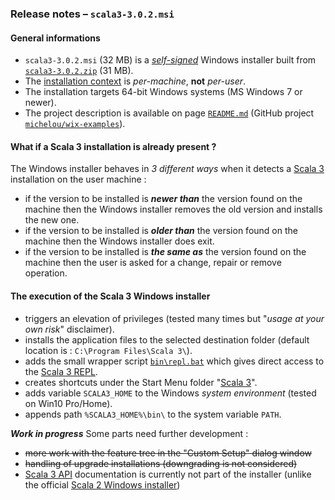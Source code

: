 ### Release notes &ndash; `scala3-3.0.2.msi`

#### General informations
- `scala3-3.0.2.msi` (32 MB) is a [*self-signed*](https://en.wikipedia.org/wiki/Self-signed_certificate) Windows installer built from [`scala3-3.0.2.zip`](https://github.com/lampepfl/dotty/releases/tag/3.0.2) (31 MB).
- The [installation context](https://docs.microsoft.com/en-us/windows/win32/msi/installation-context) is *per-machine*, **not** *per-user*.
- The installation targets 64-bit Windows systems (MS Windows 7 or newer).
- The project description is available on page [`README.md`](../../scala3-examples/README.md) (GitHub project [`michelou/wix-examples`](https://github.com/michelou/wix-examples)).

#### What if a Scala 3 installation is already present ?
The Windows installer behaves in *3 different ways* when it detects a [Scala 3](https://dotty.epfl.ch) installation on the user machine :
- if the version to be installed is ***newer than*** the version found on the machine then the Windows installer removes the old version and installs the new one.
- if the version to be installed is ***older than*** the version found on the machine then the Windows installer does exit.
- if the version to be installed is ***the same as*** the version found on the machine then the user is asked for a change, repair or remove operation.

#### The execution of the Scala 3 Windows installer
- triggers an elevation of privileges (tested many times but "*usage at your own risk*" disclaimer).
- installs the application files to the selected destination folder (default location is : `C:\Program Files\Scala 3\`).
- adds the small wrapper script [`bin\repl.bat`](../../scala3-examples/Scala3First/src/resources/repl.bat) which gives direct access to the [Scala 3 REPL](../../scala3-examples/images/Scala3First_REPL.png).
- creates shortcuts under the Start Menu folder "[Scala 3](../../scala3-examples/images/Scala3First_Menu.png)".
- adds variable `SCALA3_HOME` to the Windows *system environment* (tested on Win10 Pro/Home).
- appends path `%SCALA3_HOME%\bin\` to the system variable `PATH`.

***Work in progress*** Some parts need further development : 
- ~~more work with the feature tree in the "Custom Setup" dialog window~~
- ~~handling of upgrade installations (downgrading is not considered)~~
- [Scala 3 API](https://scala-lang.org/api/3.x/) documentation is currently not part of the installer (unlike the official [Scala 2 Windows installer](https://scala-lang.org/files/archive/))
